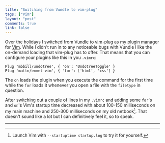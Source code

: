 ```yaml
---
title: "Switching from Vundle to vim-plug"
tags: ["Vim"]
layout: "post"
comments: true
link: false
---
```


Over the holidays I switched from [Vundle](https://github.com/gmarik/Vundle.vim)
to [vim-plug](https://github.com/junegunn/vim-plug) as my plugin manager for
[Vim](http://www.vim.org/). While I didn't run in to any noticeable bugs with
Vundle I like the on-demand loading that vim-plug has to offer. That means
that you can configure your plugins like this in you `.vimrc`:

~~~ text
Plug 'mbbill/undotree', { 'on': 'UndotreeToggle' }
Plug 'mattn/emmet-vim', { 'for': ['html', 'css'] }
~~~

The `on` loads the plugin when you execute the command for the first time while
the `for` loads it whenever you open a file with the `filetype` in question.

After switching out a couple of lines in my `.vimrc` and adding some `for`'s and
`on`'s Vim's startup time decreased with about 100-150 milliseconds on my main
machine and 250-300 milliseconds on my old netbook[^20150117-1]. That doesn't
sound like a lot but I can definitively feel it, so to speak.

* * *

[^20150117-1]: Launch Vim with `--startuptime startup.log` to try it for yourself.
